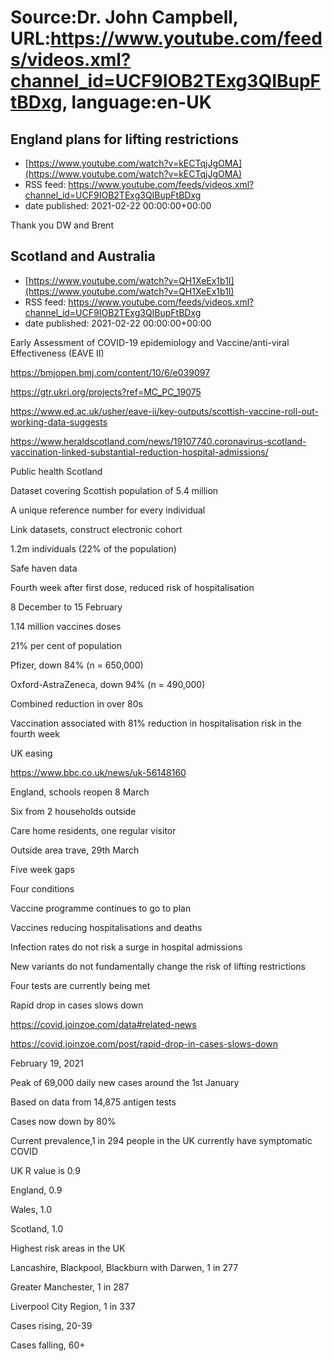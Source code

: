 # Source:Dr. John Campbell, URL:https://www.youtube.com/feeds/videos.xml?channel_id=UCF9IOB2TExg3QIBupFtBDxg, language:en-UK

## England plans for lifting restrictions
 - [https://www.youtube.com/watch?v=kECTqjJgOMA](https://www.youtube.com/watch?v=kECTqjJgOMA)
 - RSS feed: https://www.youtube.com/feeds/videos.xml?channel_id=UCF9IOB2TExg3QIBupFtBDxg
 - date published: 2021-02-22 00:00:00+00:00

Thank you DW and Brent

## Scotland and Australia
 - [https://www.youtube.com/watch?v=QH1XeEx1b1I](https://www.youtube.com/watch?v=QH1XeEx1b1I)
 - RSS feed: https://www.youtube.com/feeds/videos.xml?channel_id=UCF9IOB2TExg3QIBupFtBDxg
 - date published: 2021-02-22 00:00:00+00:00

Early Assessment of COVID-19 epidemiology and Vaccine/anti-viral Effectiveness (EAVE II)

https://bmjopen.bmj.com/content/10/6/e039097

https://gtr.ukri.org/projects?ref=MC_PC_19075

https://www.ed.ac.uk/usher/eave-ii/key-outputs/scottish-vaccine-roll-out-working-data-suggests

https://www.heraldscotland.com/news/19107740.coronavirus-scotland-vaccination-linked-substantial-reduction-hospital-admissions/

Public health Scotland

Dataset covering Scottish population of 5.4 million

A unique reference number for every individual

Link datasets, construct electronic cohort

1.2m individuals (22% of the population)

Safe haven data

Fourth week after first dose, reduced risk of hospitalisation

8 December to 15 February

1.14 million vaccines doses

21% per cent of population

Pfizer, down 84% (n = 650,000) 

Oxford-AstraZeneca, down 94% (n = 490,000)

Combined reduction in over 80s

Vaccination associated with 81% reduction in hospitalisation risk in the fourth week

UK easing

https://www.bbc.co.uk/news/uk-56148160

England, schools reopen 8 March

Six from 2 households outside

Care home residents, one regular visitor

Outside area trave, 29th March

Five week gaps

Four conditions

Vaccine programme continues to go to plan

Vaccines reducing hospitalisations and deaths

Infection rates do not risk a surge in hospital admissions

New variants do not fundamentally change the risk of lifting restrictions

Four tests are currently being met

Rapid drop in cases slows down

https://covid.joinzoe.com/data#related-news

https://covid.joinzoe.com/post/rapid-drop-in-cases-slows-down

February 19, 2021

Peak of 69,000 daily new cases around the 1st January

Based on data from 14,875 antigen tests

Cases now down by 80%

Current prevalence,1 in 294 people in the UK currently have symptomatic COVID

UK R value is 0.9

England, 0.9

Wales, 1.0

Scotland, 1.0 

Highest risk areas in the UK

Lancashire, Blackpool, Blackburn with Darwen, 1 in 277

Greater Manchester, 1 in 287

Liverpool City Region, 1 in 337

Cases rising, 20-39

Cases falling, 60+

